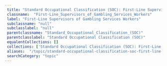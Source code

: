 ```yaml
--- 
 title: "Standard Occupational Classification (SOC): First-Line Supervisors of Gambling Services Workers" 
 classname:  "First-Line_Supervisors_of_Gambling_Services_Workers" 
 label: "First-Line Supervisors of Gambling Services Workers" 
 subclassname: "null" 
 subclasslabel: "null" 
 parentclassname: "Standard_Occupational_Classification_(SOC)" 
 parentclasslabel: "Standard Occupational Classification (SOC)" 
 equalentCollections: [] 
 collections: ['Standard Occupational Classification (SOC): First-Line Supervisors of Gambling Services Workers']
 aliases:  "/topic/standard-occupational-classification-soc-first-line-supervisors-of-gambling-services-workers"  
 searchCategory: "topic" 
---
```

